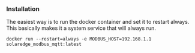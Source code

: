 ### Installation

The easiest way is to run the docker container and set it to restart always. This basically makes it a system service that will always run.

```shell
docker run --restart=always -e MODBUS_HOST=192.168.1.1 solaredge_modbus_mqtt:latest
```